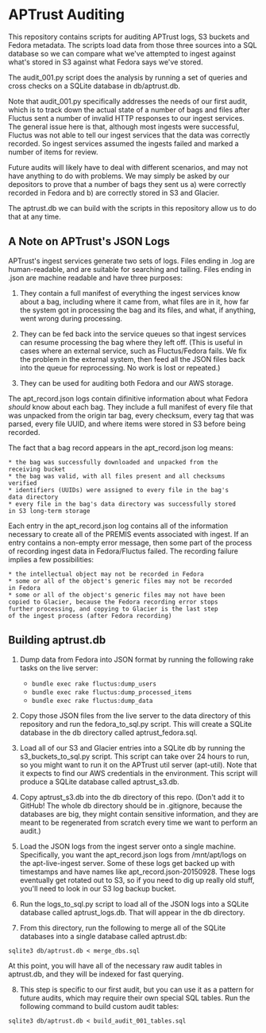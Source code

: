# APTrust Auditing

This repository contains scripts for auditing APTrust logs, S3 buckets and
Fedora metadata. The scripts load data from those three sources into a SQL
database so we can compare what we've attempted to ingest against what's
stored in S3 against what Fedora says we've stored.

The audit_001.py script does the analysis by running a set of queries and
cross checks on a SQLite database in db/aptrust.db.

Note that audit_001.py specifically addresses the needs of our first
audit, which is to track down the actual state of a number of bags and files
after Fluctus sent a number of invalid HTTP responses to our ingest
services. The general issue here is that, although most ingests were
successful, Fluctus was not able to tell our ingest services that the
data was correctly recorded. So ingest services assumed the ingests failed
and marked a number of items for review.

Future audits will likely have to deal with different scenarios, and may
not have anything to do with problems. We may simply be asked by our
depositors to prove that a number of bags they sent us a) were correctly
recorded in Fedora and b) are correctly stored in S3 and Glacier.

The aptrust.db we can build with the scripts in this repository allow us
to do that at any time.

## A Note on APTrust's JSON Logs

APTrust's ingest services generate two sets of logs. Files ending in
.log are human-readable, and are suitable for searching and tailing.
Files ending in .json are machine readable and have three purposes:

1. They contain a full manifest of everything the ingest services
know about a bag, including where it came from, what files are in
it, how far the system got in processing the bag and its files,
and what, if anything, went wrong during processing.

2. They can be fed back into the service queues so that ingest
services can resume processing the bag where they left off. (This
is useful in cases where an external service, such as Fluctus/Fedora
fails. We fix the problem in the external system, then feed all the
JSON files back into the queue for reprocessing. No work is lost
or repeated.)

3. They can be used for auditing both Fedora and our AWS storage.

The apt_record.json logs contain difinitive information about what
Fedora *should* know about each bag. They include a full manifest of
every file that was unpacked from the origin tar bag, every checksum,
every tag that was parsed, every file UUID, and where items were
stored in S3 before being recorded.

The fact that a bag record appears in the apt_record.json log means:

    * the bag was successfully downloaded and unpacked from the
    receiving bucket
    * the bag was valid, with all files present and all checksums
    verified
    * identifiers (UUIDs) were assigned to every file in the bag's
    data directory
    * every file in the bag's data directory was successfully stored
    in S3 long-term storage

Each entry in the apt_record.json log contains all of the information
necessary to create all of the PREMIS events associated with ingest.
If an entry contains a non-empty error message, then some part of the
process of recording ingest data in Fedora/Fluctus failed. The
recording failure implies a few possibilities:

    * the intellectual object may not be recorded in Fedora
    * some or all of the object's generic files may not be recorded
    in Fedora
    * some or all of the object's generic files may not have been
    copied to Glacier, because the Fedora recording error stops
    further processing, and copying to Glacier is the last step
    of the ingest process (after Fedora recording)


## Building aptrust.db

1. Dump data from Fedora into JSON format by running the following rake
tasks on the live server:

    * `bundle exec rake fluctus:dump_users`
    * `bundle exec rake fluctus:dump_processed_items`
    * `bundle exec rake fluctus:dump_data`

2. Copy those JSON files from the live server to the data directory of
this repository and run the fedora_to_sql.py script. This will create a
SQLite database in the db directory called aptrust_fedora.sql.

3. Load all of our S3 and Glacier entries into a SQLite db by running
the s3_buckets_to_sql.py script. This script can take over 24 hours to
run, so you might want to run it on the APTrust util server (apt-util).
Note that it expects to find our AWS credentials in the environment.
This script will produce a SQLite database called aptrust_s3.db.

4. Copy aptrust_s3.db into the db directory of this repo. (Don't add it
to GitHub! The whole db directory should be in .gitignore, because the
databases are big, they might contain sensitive information, and they
are meant to be regenerated from scratch every time we want to perform
an audit.)

5. Load the JSON logs from the ingest server onto a single machine.
Specifically, you want the apt_record.json logs from /mnt/apt/logs
on the apt-live-ingest server. Some of these logs get backed up with
timestamps and have names like apt_record.json-20150928. These logs
eventually get rotated out to S3, so if you need to dig up really old
stuff, you'll need to look in our S3 log backup bucket.

6. Run the logs_to_sql.py script to load all of the JSON logs into a
SQLite database called aptrust_logs.db. That will appear in the db
directory.

7. From this directory, run the following to merge all of the SQLite
databases into a single database called aptrust.db:

```
sqlite3 db/aptrust.db < merge_dbs.sql
```

At this point, you will have all of the necessary raw audit tables
in aptrust.db, and they will be indexed for fast querying.

8. This step is specific to our first audit, but you can use it as a
pattern for future audits, which may require their own special SQL tables.
Run the following command to build custom audit tables:

```
sqlite3 db/aptrust.db < build_audit_001_tables.sql
```
